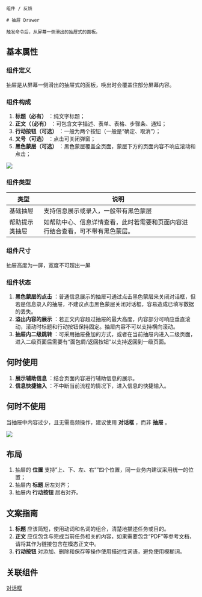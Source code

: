 `````
组件 / 反馈

# 抽屉 Drawer

触发命令后，从屏幕一侧滑出的抽屉式的面板。
`````

## 基本属性

### 组件定义

抽屉是从屏幕一侧滑出的抽屉式的面板，唤出时会覆盖住部分屏幕内容。

### 组件构成

1. **标题（必有）** ：纯文字标题；
2. **正文（（必有）** ：可包含文字描述、表单、表格、步骤条、通知；
3. **行动按钮（可选）** ：一般为两个按钮（一般是“确定、取消”）；
4. **叉号（可选）** ：点击可关闭弹窗；
5. **黑色蒙层（可选）** ：黑色蒙层覆盖全页面，蒙层下方的页面内容不响应滚动和点击；

![](https://p1-arco.byteimg.com/tos-cn-i-uwbnlip3yd/0e330263e7d14ed4a211b08ac861637f~tplv-uwbnlip3yd-image.image)

### 组件类型

| 类型      | 说明                                      |
| ------- | --------------------------------------- |
| 基础抽屉    | 支持信息展示或录入，一般带有黑色蒙层                      |
| 帮助提示类抽屉 | 如帮助中心、信息详情查看，此时若需要和页面内容进行结合查看，可不带有黑色蒙层。 |

### 组件尺寸

抽屉高度为一屏，宽度不可超出一屏

### 组件状态

1. **黑色蒙层的点击** ：普通信息展示的抽屉可通过点击黑色蒙层来关闭对话框，但若是信息录入的抽屉，不建议点击黑色蒙层关闭对话框，容易造成已填写数据的丢失。
2. **溢出内容的展示** ：若正文内容超过抽屉的最大高度，内容部分可响应垂直滚动，滚动时标题和行动按钮保持固定。抽屉内容不可以支持横向滚动。
3. **抽屉内二级跳转** ：可采用抽屉叠加的方式，或者在当前抽屉内进入二级页面，进入二级页面后需要有“面包屑/返回按钮”以支持返回到一级页面。

## 何时使用

1. **展示辅助信息** ：结合页面内容进行辅助信息的展示。
2. **信息快捷输入** ：不中断当前流程的情况下，进入信息的快捷输入。

## 何时不使用

当抽屉中内容过少，且无需高频操作，建议使用 **对话框** ，而非 **抽屉** 。

![](https://p1-arco.byteimg.com/tos-cn-i-uwbnlip3yd/241ab4cf3d844aa18601f69fef692665~tplv-uwbnlip3yd-image.image)

## 布局

1. 抽屉的 **位置** 支持”上、下、左、右“”四个位置，同一业务内建议采用统一的位置；
2. 抽屉内 **标题** 居左对齐；
3. 抽屉内 **行动按钮** 居右对齐。

## 文案指南

1. **标题** 应该简短，使用动词和名词的组合，清楚地描述任务或目的。
2. **正文** 应仅包含与完成当前任务相关的内容，如果需要包含“PDF”等参考文档，请将其作为链接包含在模态正文中。
3. **行动按钮** 对添加、删除和保存等操作使用描述性词语，避免使用模糊词。

## 关联组件

[对话框](/react/components/modal)
